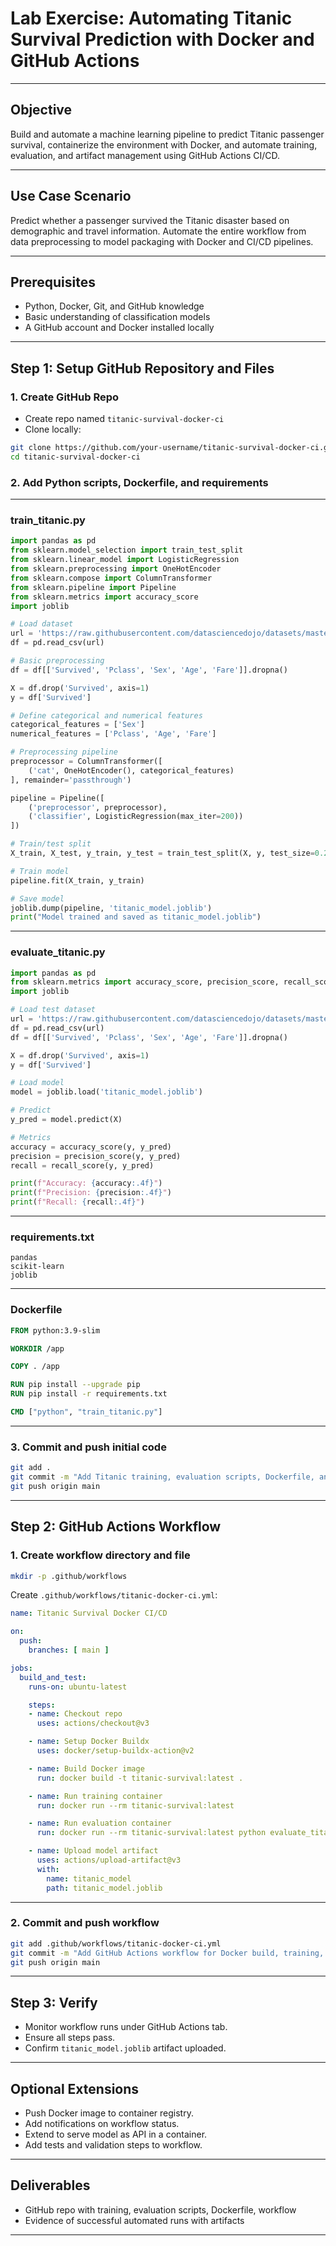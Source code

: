 # Lab Exercise: Automating Titanic Survival Prediction with Docker and GitHub Actions


***

## Objective

Build and automate a machine learning pipeline to predict Titanic passenger survival, containerize the environment with Docker, and automate training, evaluation, and artifact management using GitHub Actions CI/CD.

***

## Use Case Scenario

Predict whether a passenger survived the Titanic disaster based on demographic and travel information. Automate the entire workflow from data preprocessing to model packaging with Docker and CI/CD pipelines.

***

## Prerequisites

- Python, Docker, Git, and GitHub knowledge
- Basic understanding of classification models
- A GitHub account and Docker installed locally

***

## Step 1: Setup GitHub Repository and Files

### 1. Create GitHub Repo

- Create repo named `titanic-survival-docker-ci`
- Clone locally:

```bash
git clone https://github.com/your-username/titanic-survival-docker-ci.git
cd titanic-survival-docker-ci
```


### 2. Add Python scripts, Dockerfile, and requirements


***

### train_titanic.py

```python
import pandas as pd
from sklearn.model_selection import train_test_split
from sklearn.linear_model import LogisticRegression
from sklearn.preprocessing import OneHotEncoder
from sklearn.compose import ColumnTransformer
from sklearn.pipeline import Pipeline
from sklearn.metrics import accuracy_score
import joblib

# Load dataset
url = 'https://raw.githubusercontent.com/datasciencedojo/datasets/master/titanic.csv'
df = pd.read_csv(url)

# Basic preprocessing
df = df[['Survived', 'Pclass', 'Sex', 'Age', 'Fare']].dropna()

X = df.drop('Survived', axis=1)
y = df['Survived']

# Define categorical and numerical features
categorical_features = ['Sex']
numerical_features = ['Pclass', 'Age', 'Fare']

# Preprocessing pipeline
preprocessor = ColumnTransformer([
    ('cat', OneHotEncoder(), categorical_features)
], remainder='passthrough')

pipeline = Pipeline([
    ('preprocessor', preprocessor),
    ('classifier', LogisticRegression(max_iter=200))
])

# Train/test split
X_train, X_test, y_train, y_test = train_test_split(X, y, test_size=0.2, random_state=42)

# Train model
pipeline.fit(X_train, y_train)

# Save model
joblib.dump(pipeline, 'titanic_model.joblib')
print("Model trained and saved as titanic_model.joblib")
```


***

### evaluate_titanic.py

```python
import pandas as pd
from sklearn.metrics import accuracy_score, precision_score, recall_score
import joblib

# Load test dataset
url = 'https://raw.githubusercontent.com/datasciencedojo/datasets/master/titanic.csv'
df = pd.read_csv(url)
df = df[['Survived', 'Pclass', 'Sex', 'Age', 'Fare']].dropna()

X = df.drop('Survived', axis=1)
y = df['Survived']

# Load model
model = joblib.load('titanic_model.joblib')

# Predict
y_pred = model.predict(X)

# Metrics
accuracy = accuracy_score(y, y_pred)
precision = precision_score(y, y_pred)
recall = recall_score(y, y_pred)

print(f"Accuracy: {accuracy:.4f}")
print(f"Precision: {precision:.4f}")
print(f"Recall: {recall:.4f}")
```


***

### requirements.txt

```
pandas
scikit-learn
joblib
```


***

### Dockerfile

```Dockerfile
FROM python:3.9-slim

WORKDIR /app

COPY . /app

RUN pip install --upgrade pip
RUN pip install -r requirements.txt

CMD ["python", "train_titanic.py"]
```


***

### 3. Commit and push initial code

```bash
git add .
git commit -m "Add Titanic training, evaluation scripts, Dockerfile, and requirements"
git push origin main
```


***

## Step 2: GitHub Actions Workflow

### 1. Create workflow directory and file

```bash
mkdir -p .github/workflows
```

Create `.github/workflows/titanic-docker-ci.yml`:

```yaml
name: Titanic Survival Docker CI/CD

on:
  push:
    branches: [ main ]

jobs:
  build_and_test:
    runs-on: ubuntu-latest

    steps:
    - name: Checkout repo
      uses: actions/checkout@v3

    - name: Setup Docker Buildx
      uses: docker/setup-buildx-action@v2

    - name: Build Docker image
      run: docker build -t titanic-survival:latest .

    - name: Run training container
      run: docker run --rm titanic-survival:latest

    - name: Run evaluation container
      run: docker run --rm titanic-survival:latest python evaluate_titanic.py

    - name: Upload model artifact
      uses: actions/upload-artifact@v3
      with:
        name: titanic_model
        path: titanic_model.joblib
```


***

### 2. Commit and push workflow

```bash
git add .github/workflows/titanic-docker-ci.yml
git commit -m "Add GitHub Actions workflow for Docker build, training, and evaluation"
git push origin main
```


***

## Step 3: Verify

- Monitor workflow runs under GitHub Actions tab.
- Ensure all steps pass.
- Confirm `titanic_model.joblib` artifact uploaded.

***

## Optional Extensions

- Push Docker image to container registry.
- Add notifications on workflow status.
- Extend to serve model as API in a container.
- Add tests and validation steps to workflow.

***

## Deliverables

- GitHub repo with training, evaluation scripts, Dockerfile, workflow
- Evidence of successful automated runs with artifacts

***
